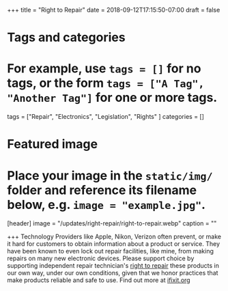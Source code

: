 +++
title = "Right to Repair"
date = 2018-09-12T17:15:50-07:00
draft = false

# Tags and categories
# For example, use `tags = []` for no tags, or the form `tags = ["A Tag", "Another Tag"]` for one or more tags.
tags = ["Repair", "Electronics", "Legislation", "Rights" ]
categories = []

# Featured image
# Place your image in the `static/img/` folder and reference its filename below, e.g. `image = "example.jpg"`.
[header]
image = "/updates/right-repair/right-to-repair.webp"
caption = ""

+++
Technology Providers like Apple, Nikon, Verizon often prevent, or make it hard for customers to obtain information about a product or service. They have been known to even lock out repair facilities, like mine, from making repairs on many new electronic devices. Please support choice by supporting independent repair technician's [right to repair](https://en.wikipedia.org/wiki/Electronics_right_to_repair) these products in our own way, under our own conditions, given that we honor practices that make products reliable and safe to use. Find out more at [ifixit.org](https://ifixit.org/right)
